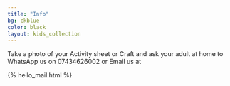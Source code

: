 ```yaml
---
title: "Info"
bg: ckblue
color: black
layout: kids_collection
---
```


Take a photo of your Activity sheet or Craft and ask your adult at home to WhatsApp us on 07434626002 or Email us at 

{% hello_mail.html %}
    
